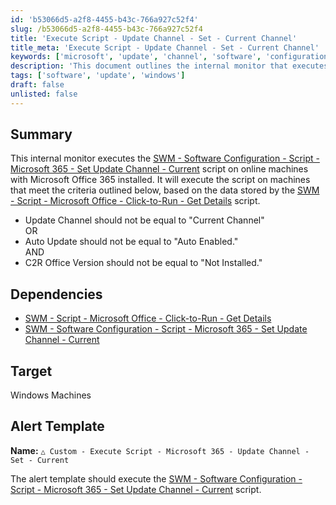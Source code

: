 ```yaml
---
id: 'b53066d5-a2f8-4455-b43c-766a927c52f4'
slug: /b53066d5-a2f8-4455-b43c-766a927c52f4
title: 'Execute Script - Update Channel - Set - Current Channel'
title_meta: 'Execute Script - Update Channel - Set - Current Channel'
keywords: ['microsoft', 'update', 'channel', 'software', 'configuration']
description: 'This document outlines the internal monitor that executes the Software Configuration script for Microsoft 365 to set the update channel to Current on eligible Windows machines. It details the criteria for execution based on the status of the update channel, auto-update settings, and Click-to-Run Office version, along with the necessary dependencies and alert template for execution.'
tags: ['software', 'update', 'windows']
draft: false
unlisted: false
---
```


## Summary

This internal monitor executes the [SWM - Software Configuration - Script - Microsoft 365 - Set Update Channel - Current](/docs/68e362d9-521f-417b-93e3-81adc169b559) script on online machines with Microsoft Office 365 installed. It will execute the script on machines that meet the criteria outlined below, based on the data stored by the [SWM - Script - Microsoft Office - Click-to-Run - Get Details](/docs/ce16526d-84b5-4e58-928b-13a29195056e) script.

- Update Channel should not be equal to "Current Channel"  
OR  
- Auto Update should not be equal to "Auto Enabled."  
AND  
- C2R Office Version should not be equal to "Not Installed."

## Dependencies

- [SWM - Script - Microsoft Office - Click-to-Run - Get Details](/docs/ce16526d-84b5-4e58-928b-13a29195056e)
- [SWM - Software Configuration - Script - Microsoft 365 - Set Update Channel - Current](/docs/68e362d9-521f-417b-93e3-81adc169b559)

## Target

Windows Machines

## Alert Template

**Name:** `△ Custom - Execute Script - Microsoft 365 - Update Channel - Set - Current`

The alert template should execute the [SWM - Software Configuration - Script - Microsoft 365 - Set Update Channel - Current](/docs/68e362d9-521f-417b-93e3-81adc169b559) script.